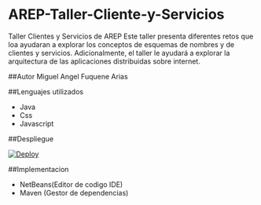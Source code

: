 # AREP-Taller-Cliente-y-Servicios
Taller Clientes y Servicios de AREP
Este taller presenta diferentes retos que loa ayudaran a explorar los conceptos de esquemas de nombres y de clientes y servicios. Adicionalmente, el taller le ayudará a explorar la arquitectura de las aplicaciones distribuidas sobre internet.

##Autor
Miguel Angel Fuquene Arias

##Lenguajes utilizados
- Java
- Css
- Javascript

##Despliegue

[![Deploy](https://www.herokucdn.com/deploy/button.svg)](https://arep-taller-clientesyservicios.herokuapp.com/index.html)

##Implementacion

- NetBeans(Editor de codigo IDE)
- Maven (Gestor de dependencias)

